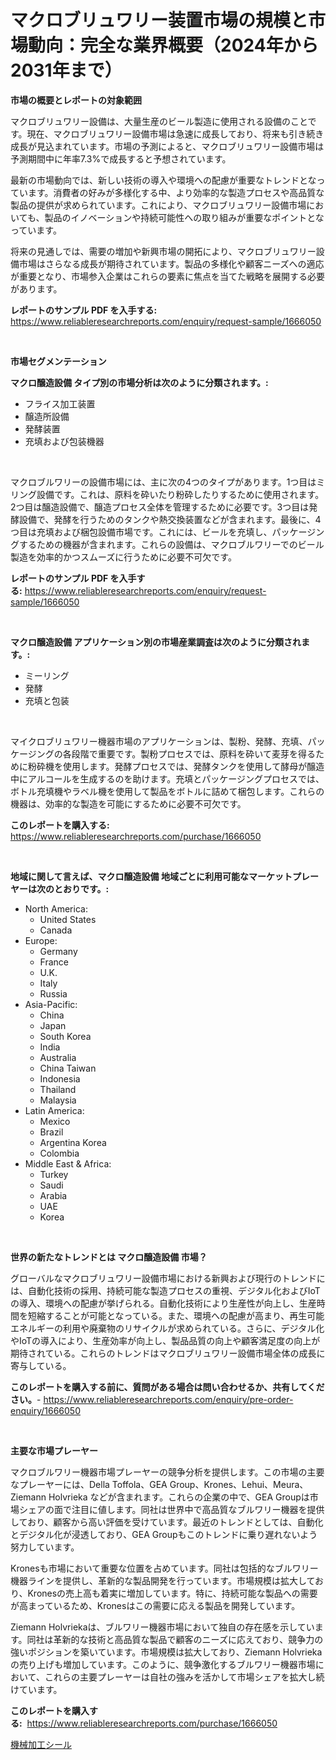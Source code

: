 <p><h1>マクロブリュワリー装置市場の規模と市場動向：完全な業界概要（2024年から2031年まで）</h1></p><p><strong>市場の概要とレポートの対象範囲</strong></p>
<p><p>マクロブリュワリー設備は、大量生産のビール製造に使用される設備のことです。現在、マクロブリュワリー設備市場は急速に成長しており、将来も引き続き成長が見込まれています。市場の予測によると、マクロブリュワリー設備市場は予測期間中に年率7.3%で成長すると予想されています。</p><p>最新の市場動向では、新しい技術の導入や環境への配慮が重要なトレンドとなっています。消費者の好みが多様化する中、より効率的な製造プロセスや高品質な製品の提供が求められています。これにより、マクロブリュワリー設備市場においても、製品のイノベーションや持続可能性への取り組みが重要なポイントとなっています。</p><p>将来の見通しでは、需要の増加や新興市場の開拓により、マクロブリュワリー設備市場はさらなる成長が期待されています。製品の多様化や顧客ニーズへの適応が重要となり、市場参入企業はこれらの要素に焦点を当てた戦略を展開する必要があります。</p></p>
<p><strong>レポートのサンプル PDF を入手する:</strong> <a href="https://www.reliableresearchreports.com/enquiry/request-sample/1666050">https://www.reliableresearchreports.com/enquiry/request-sample/1666050</a></p>
<p>&nbsp;</p>
<p><strong>市場セグメンテーション</strong></p>
<p><strong>マクロ醸造設備 タイプ別の市場分析は次のように分類されます。:</strong></p>
<p><ul><li>フライス加工装置</li><li>醸造所設備</li><li>発酵装置</li><li>充填および包装機器</li></ul></p>
<p>&nbsp;</p>
<p><p>マクロブルワリーの設備市場には、主に次の4つのタイプがあります。1つ目はミリング設備です。これは、原料を砕いたり粉砕したりするために使用されます。2つ目は醸造設備で、醸造プロセス全体を管理するために必要です。3つ目は発酵設備で、発酵を行うためのタンクや熱交換装置などが含まれます。最後に、4つ目は充填および梱包設備市場です。これには、ビールを充填し、パッケージングするための機器が含まれます。これらの設備は、マクロブルワリーでのビール製造を効率的かつスムーズに行うために必要不可欠です。</p></p>
<p><strong>レポートのサンプル PDF を入手する:</strong>&nbsp;<a href="https://www.reliableresearchreports.com/enquiry/request-sample/1666050">https://www.reliableresearchreports.com/enquiry/request-sample/1666050</a></p>
<p>&nbsp;</p>
<p><strong> マクロ醸造設備 アプリケーション別の市場産業調査は次のように分類されます。:</strong></p>
<p><ul><li>ミーリング</li><li>発酵</li><li>充填と包装</li></ul></p>
<p>&nbsp;</p>
<p><p>マイクロブリュワリー機器市場のアプリケーションは、製粉、発酵、充填、パッケージングの各段階で重要です。製粉プロセスでは、原料を砕いて麦芽を得るために粉砕機を使用します。発酵プロセスでは、発酵タンクを使用して酵母が醸造中にアルコールを生成するのを助けます。充填とパッケージングプロセスでは、ボトル充填機やラベル機を使用して製品をボトルに詰めて梱包します。これらの機器は、効率的な製造を可能にするために必要不可欠です。</p></p>
<p><strong>このレポートを購入する:</strong>&nbsp; <a href="https://www.reliableresearchreports.com/purchase/1666050">https://www.reliableresearchreports.com/purchase/1666050</a></p>
<p>&nbsp;</p>
<p><strong>地域に関して言えば、マクロ醸造設備 地域ごとに利用可能なマーケットプレーヤーは次のとおりです。:</strong></p>
<p><ul>
    <li>
        North America:
        <ul>
            <li>United States</li>
            <li>Canada</li>
        </ul>
    </li>
    <li>
        Europe:
        <ul>
            <li>Germany</li>
            <li>France</li>
            <li>U.K.</li>
            <li>Italy</li>
            <li>Russia</li>
        </ul>
    </li>
    <li>
        Asia-Pacific:
        <ul>
            <li>China</li>
            <li>Japan</li>
            <li>South Korea</li>
            <li>India</li>
            <li>Australia</li>
            <li>China Taiwan</li>
            <li>Indonesia</li>
            <li>Thailand</li>
            <li>Malaysia</li>
        </ul>
    </li>
    <li>
        Latin America:
        <ul>
            <li>Mexico</li>
            <li>Brazil</li>
            <li>Argentina Korea</li>
            <li>Colombia</li>
        </ul>
    </li>
    <li>
        Middle East & Africa:
        <ul>
            <li>Turkey</li>
            <li>Saudi</li>
            <li>Arabia</li>
            <li>UAE</li>
            <li>Korea</li>
        </ul>
    </li>
    </ul></p>
<p>&nbsp;</p>
<p><strong>世界の新たなトレンドとは マクロ醸造設備 市場？</strong></p>
<p><p>グローバルなマクロブリュワリー設備市場における新興および現行のトレンドには、自動化技術の採用、持続可能な製造プロセスの重視、デジタル化およびIoTの導入、環境への配慮が挙げられる。自動化技術により生産性が向上し、生産時間を短縮することが可能となっている。また、環境への配慮が高まり、再生可能エネルギーの利用や廃棄物のリサイクルが求められている。さらに、デジタル化やIoTの導入により、生産効率が向上し、製品品質の向上や顧客満足度の向上が期待されている。これらのトレンドはマクロブリュワリー設備市場全体の成長に寄与している。</p></p>
<p><strong>このレポートを購入する前に、質問がある場合は問い合わせるか、共有してください。</strong>- <a href="https://www.reliableresearchreports.com/enquiry/pre-order-enquiry/1666050">https://www.reliableresearchreports.com/enquiry/pre-order-enquiry/1666050</a></p>
<p>&nbsp;</p>
<p><strong>主要な市場プレーヤー</strong></p>
<p><p>マクロブルワリー機器市場プレーヤーの競争分析を提供します。この市場の主要なプレーヤーには、Della Toffola、GEA Group、Krones、Lehui、Meura、Ziemann Holvrieka などが含まれます。これらの企業の中で、GEA Groupは市場シェアの面で注目に値します。同社は世界中で高品質なブルワリー機器を提供しており、顧客から高い評価を受けています。最近のトレンドとしては、自動化とデジタル化が浸透しており、GEA Groupもこのトレンドに乗り遅れないよう努力しています。</p><p>Kronesも市場において重要な位置を占めています。同社は包括的なブルワリー機器ラインを提供し、革新的な製品開発を行っています。市場規模は拡大しており、Kronesの売上高も着実に増加しています。特に、持続可能な製品への需要が高まっているため、Kronesはこの需要に応える製品を開発しています。</p><p>Ziemann Holvriekaは、ブルワリー機器市場において独自の存在感を示しています。同社は革新的な技術と高品質な製品で顧客のニーズに応えており、競争力の強いポジションを築いています。市場規模は拡大しており、Ziemann Holvriekaの売り上げも増加しています。このように、競争激化するブルワリー機器市場において、これらの主要プレーヤーは自社の強みを活かして市場シェアを拡大し続けています。</p></p>
<p><strong>このレポートを購入する:</strong>&nbsp;&nbsp;<a href="https://www.reliableresearchreports.com/purchase/1666050">https://www.reliableresearchreports.com/purchase/1666050</a></p>
<p><p><a href="https://github.com/SarahFahey88/Market-Research-Report-List-1/blob/main/633189715088.md">機械加工シール</a></p></p>